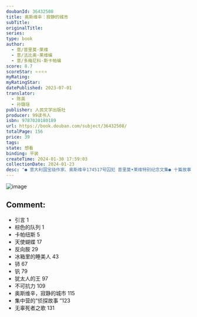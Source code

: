 ```yaml
---
doubanId: 36432508
title: 奥斯维辛：寂静的城市
subTitle: 
originalTitle: 
series: 
type: book
author: 
  - 意/普里莫·莱维
  - 意/法比奥·莱维编
  - 意/多梅尼科·斯卡帕编
score: 8.7
scoreStar: ⭐⭐⭐⭐
myRating: 
myRatingStar: 
datePublished: 2023-07-01
translator: 
  - 陈英
  - 孙璐瑶
publisher: 人民文学出版社
producer: 99读书人
isbn: 9787020180189
url: https://book.douban.com/subject/36432508/
totalPage: 156
price: 39
tags: 
state: 想看
binding: 平装
createTime: 2024-01-30 17:59:03
collectionDate: 2024-01-23
desc: "● 意大利国宝级作家、奥斯维辛174517号囚犯 普里莫•莱维特别纪念文集● 十篇故事＋两首诗歌 多声部呈现一个被集中营的病毒传染的世界● 收录莱维罕见的最具代表性的诡异科幻小说● 揭露人类被物化、灵魂被掏空的恐怖境遇————《奥斯维辛：寂静的城市》是意大利普里莫•莱维国际研究中心于2021年推出的纪念文集，以不同的体裁和风格呈现了莱维对20世纪最为惨重的灾难之一的独特记录和思考。全书由十个短篇故事和两首诗歌组成，既包括作家此前收入《元素周期表》充满自传性的《铈》和《钒》两篇，以及《自然故事》（1966）中三篇技术科幻小说《天使蝴蝶》《冰箱里的睡美人》《反向胺》，也有正面冷静记录集中营黑暗的《卡帕纽斯》《犹太人的王》《不可抗力》《奥斯维辛：寂静的城市》《集中营的“侦探故事”》，更特别收录了前后跨度逾三十年的两首诗歌《棕色的队列》《无辜死者...(展开全部)● 意大利国宝级作家、奥斯维辛174517号囚犯 普里莫•莱维特别纪念文集● 十篇故事＋两首诗歌 多声部呈现一个被集中营的病毒传染的世界● 收录莱维罕见的最具代表性的诡异科幻小说● 揭露人类被物化、灵魂被掏空的恐怖境遇————《奥斯维辛：寂静的城市》是意大利普里莫•莱维国际研究中心于2021年推出的纪念文集，以不同的体裁和风格呈现了莱维对20世纪最为惨重的灾难之一的独特记录和思考。全书由十个短篇故事和两首诗歌组成，既包括作家此前收入《元素周期表》充满自传性的《铈》和《钒》两篇，以及《自然故事》（1966）中三篇技术科幻小说《天使蝴蝶》《冰箱里的睡美人》《反向胺》，也有正面冷静记录集中营黑暗的《卡帕纽斯》《犹太人的王》《不可抗力》《奥斯维辛：寂静的城市》《集中营的“侦探故事”》，更特别收录了前后跨度逾三十年的两首诗歌《棕色的队列》《无辜死者之歌》。对莱维而言，奥斯维辛不仅是身体和精神的双重炼狱，更是一种超历史的生存隐喻。这座“寂静的城市”，在时间和空间中不停地延续和重现，是人类遭受的终极屈辱的象征。————评论或推荐现实世界里有拿着武器的人，他们建立了奥斯维辛，而那些诚实而软弱的人正为他们铺平了道路。因此奥斯维辛的悲剧，每个德国人都难辞其咎，甚至可以说，每个人都有责任。在奥斯维辛之后，不允许再有不作为的人。——普里莫•莱维“你们没有意识到我们是幼虫，生下来是要成为天使般的蝴蝶，毫无防护地飞去受审判的吗？”——《神曲•炼狱篇》莱维在奥斯维辛当然见证过极为残忍的事件，但他把那些血腥事件排除在文字之外。这本书的故事都不包含那些血淋淋的元素。他更喜欢向我们展示一种力量，还有它发生作用的轨迹。某些人施加了这种力量，另外一些人在承受，这会带来不可磨灭的屈辱。——本书编者法比奥•莱维、多梅尼科•斯卡帕就像卢特考斯基，我们也被权力和金钱迷惑了双眼，以致忘了我们的本质多么脆弱，忘记了我们都在“犹太人区”里。这个区域是有围墙的，而围墙外是掌握着生死大权的人，火车也正在不远处等着。——《犹太人的王》普里莫•莱维（1919-1987），意大利化学家，也被誉为意大利国宝级作家。他是奥斯维辛幸存者，第174517号囚犯，也是二十世纪最重要的知识分子，著有《这是不是个人》《这是不是个人》《终战》《元素周期表》和《被淹没和被拯救的》等，备受索尔•贝娄、菲利普•罗斯、卡尔维诺、安伯托•艾柯等文学大师的推崇。1947年，莱维出版第一部回忆奥斯维辛经历的作品《这是不是个人》时，卡尔维诺为他撰写书评，直至该书于1958年推出修订版，莱维终获文坛认可，迄今为止这本书已被翻成四十多种语言。1945年，在经历了11个月的折磨，从奥斯维辛集中营返回家中后，莱维继续从事工业化学的职业。凭《这是不是个人》《终战》这两部作品成为世界级作家后，莱维相继创作《缓刑时刻》《其他人的悲剧》《元素周期表》和《被淹没和被拯救的》等。1987年4月11日，莱维从都灵寓所跳楼身亡，官方...(展开全部)普里莫•莱维（1919-1987），意大利化学家，也被誉为意大利国宝级作家。他是奥斯维辛幸存者，第174517号囚犯，也是二十世纪最重要的知识分子，著有《这是不是个人》《这是不是个人》《终战》《元素周期表》和《被淹没和被拯救的》等，备受索尔•贝娄、菲利普•罗斯、卡尔维诺、安伯托•艾柯等文学大师的推崇。1947年，莱维出版第一部回忆奥斯维辛经历的作品《这是不是个人》时，卡尔维诺为他撰写书评，直至该书于1958年推出修订版，莱维终获文坛认可，迄今为止这本书已被翻成四十多种语言。1945年，在经历了11个月的折磨，从奥斯维辛集中营返回家中后，莱维继续从事工业化学的职业。凭《这是不是个人》《终战》这两部作品成为世界级作家后，莱维相继创作《缓刑时刻》《其他人的悲剧》《元素周期表》和《被淹没和被拯救的》等。1987年4月11日，莱维从都灵寓所跳楼身亡，官方推断原因为自杀。"
---
```


![image](assets/s34585001.jpg)

Comment: 
---



  - 引言 1
  - 棕色的队列 1
  - 卡帕纽斯 5
  - 天使蝴蝶 17
  - 反向胺 29
  - 冰箱里的睡美人 43
  - 铈 67
  - 钒 79
  - 犹太人的王 97
  - 不可抗力 109
  - 奥斯维辛，寂静的城市 115
  - 集中营的“侦探故事 ”123
  - 无辜死者之歌 131
